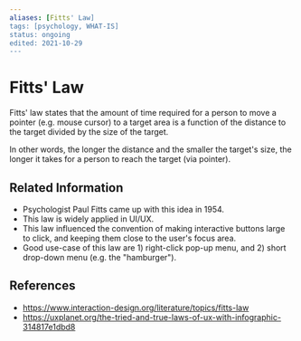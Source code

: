 ```yaml
---
aliases: [Fitts' Law]
tags: [psychology, WHAT-IS]
status: ongoing
edited: 2021-10-29
---
```


# Fitts' Law
Fitts' law states that the amount of time required for a person to move a pointer (e.g. mouse cursor) to a target area is a function of the distance to the target divided by the size of the target.

In other words, the longer the distance and the smaller the target's size, the longer it takes for a person to reach the target (via pointer).

## Related Information
- Psychologist Paul Fitts came up with this idea in 1954.
- This law is widely applied in UI/UX.
- This law influenced the convention of making interactive buttons large to click, and keeping them close to the user's focus area.
- Good use-case of this law are 1) right-click pop-up menu, and 2) short drop-down menu (e.g. the "hamburger").

## References
- https://www.interaction-design.org/literature/topics/fitts-law
- https://uxplanet.org/the-tried-and-true-laws-of-ux-with-infographic-314817e1dbd8